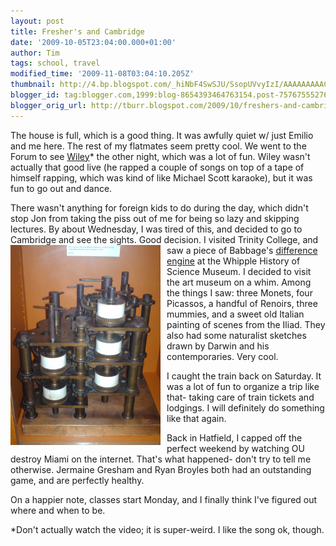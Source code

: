 ```yaml
---
layout: post
title: Fresher's and Cambridge
date: '2009-10-05T23:04:00.000+01:00'
author: Tim
tags: school, travel
modified_time: '2009-11-08T03:04:10.205Z'
thumbnail: http://4.bp.blogspot.com/_hiNbF4SwSJU/SsopUVvyIzI/AAAAAAAAACo/66LFx8F1LaI/s72-c/HPIM1413.JPG
blogger_id: tag:blogger.com,1999:blog-8654393464763154.post-757675552769368757
blogger_orig_url: http://tburr.blogspot.com/2009/10/freshers-and-cambridge.html
---
```


The house is full, which is a good thing. It was awfully quiet w/ just Emilio and me here. The rest of my flatmates seem pretty cool. We went to the Forum to see <a href="http://www.youtube.com/watch?v=dnezldGu7JU">Wiley</a>* the other night, which was a lot of fun. Wiley wasn't actually that good live (he rapped a couple of songs on top of a tape of himself rapping, which was kind of like Michael Scott karaoke), but it was fun to go out and dance. 

There wasn't anything for foreign kids to do during the day, which didn't stop Jon from taking the piss out of me for being so lazy and skipping lectures. By about Wednesday, I was tired of this, and decided to go to Cambridge and see the sights. Good decision.
<a href="/images/eurotrip/difference_engine_cambridge.JPG"><img style="float:left; margin:0 10px 10px 0;cursor:pointer; cursor:hand;width: 240px; height: 320px;" src="/images/eurotrip/difference_engine_cambridge.JPG" border="0" /></a>
I visited Trinity College, and saw a piece of Babbage's <a href="http://en.wikipedia.org/wiki/Difference_engine">difference engine</a> at the Whipple History of Science Museum. I decided to visit the art museum on a whim. Among the things I saw: three Monets, four Picassos, a handful of Renoirs, three mummies, and a sweet old Italian painting of scenes from the Iliad. They also had some naturalist sketches drawn by Darwin and his contemporaries. Very cool.

I caught the train back on Saturday. It was a lot of fun to organize a trip like that- taking care of train tickets and lodgings. I will definitely do something like that again. 

Back in Hatfield, I capped off the perfect weekend by watching OU destroy Miami on the internet. That's what happened- don't try to tell me otherwise. Jermaine Gresham and Ryan Broyles both had an outstanding game, and are perfectly healthy.   

On a happier note, classes start Monday, and I finally think I've figured out where and when to be. 



*Don't actually watch the video; it is super-weird. I like the song ok, though.
